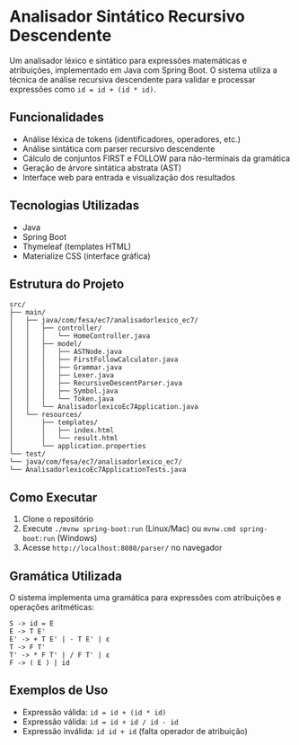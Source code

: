 # Analisador Sintático Recursivo Descendente

Um analisador léxico e sintático para expressões matemáticas e atribuições, implementado em Java com Spring Boot. O sistema utiliza a técnica de análise recursiva descendente para validar e processar expressões como `id = id + (id * id)`.

## Funcionalidades

- Análise léxica de tokens (identificadores, operadores, etc.)
- Análise sintática com parser recursivo descendente
- Cálculo de conjuntos FIRST e FOLLOW para não-terminais da gramática
- Geração de árvore sintática abstrata (AST)
- Interface web para entrada e visualização dos resultados

## Tecnologias Utilizadas

- Java
- Spring Boot
- Thymeleaf (templates HTML)
- Materialize CSS (interface gráfica)

## Estrutura do Projeto

```
src/
├── main/
│   ├── java/com/fesa/ec7/analisadorlexico_ec7/
│   │   ├── controller/
│   │   │   └── HomeController.java
│   │   ├── model/
│   │   │   ├── ASTNode.java
│   │   │   ├── FirstFollowCalculator.java
│   │   │   ├── Grammar.java
│   │   │   ├── Lexer.java
│   │   │   ├── RecursiveDescentParser.java
│   │   │   ├── Symbol.java
│   │   │   └── Token.java
│   │   └── AnalisadorlexicoEc7Application.java
│   └── resources/
│       ├── templates/
│       │   ├── index.html
│       │   └── result.html
│       └── application.properties
└── test/
└── java/com/fesa/ec7/analisadorlexico_ec7/
└── AnalisadorlexicoEc7ApplicationTests.java
```

## Como Executar

1. Clone o repositório
2. Execute `./mvnw spring-boot:run` (Linux/Mac) ou `mvnw.cmd spring-boot:run` (Windows)
3. Acesse `http://localhost:8080/parser/` no navegador

## Gramática Utilizada

O sistema implementa uma gramática para expressões com atribuições e operações aritméticas:
```
S -> id = E
E -> T E'
E' -> + T E' | - T E' | ε
T -> F T'
T' -> * F T' | / F T' | ε
F -> ( E ) | id
```

## Exemplos de Uso

- Expressão válida: `id = id + (id * id)`
- Expressão válida: `id = id + id / id - id`
- Expressão inválida: `id id + id` (falta operador de atribuição)
